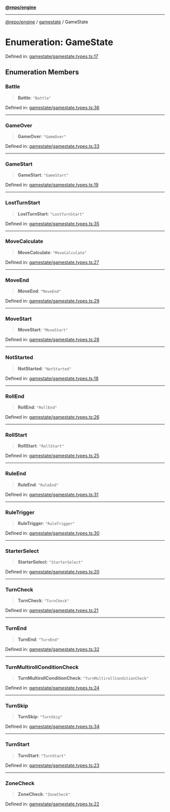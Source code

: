 [**@repo/engine**](../../README.md)

---

[@repo/engine](../../modules.md) / [gamestate](../README.md) / GameState

# Enumeration: GameState

Defined in: [gamestate/gamestate.types.ts:17](https://github.com/alexqguo/drinking-board-game-v3/blob/423d7f07a24c1ecc390d54885c4978f1235ed349/packages/engine/src/gamestate/gamestate.types.ts#L17)

## Enumeration Members

### Battle

> **Battle**: `"Battle"`

Defined in: [gamestate/gamestate.types.ts:36](https://github.com/alexqguo/drinking-board-game-v3/blob/423d7f07a24c1ecc390d54885c4978f1235ed349/packages/engine/src/gamestate/gamestate.types.ts#L36)

---

### GameOver

> **GameOver**: `"GameOver"`

Defined in: [gamestate/gamestate.types.ts:33](https://github.com/alexqguo/drinking-board-game-v3/blob/423d7f07a24c1ecc390d54885c4978f1235ed349/packages/engine/src/gamestate/gamestate.types.ts#L33)

---

### GameStart

> **GameStart**: `"GameStart"`

Defined in: [gamestate/gamestate.types.ts:19](https://github.com/alexqguo/drinking-board-game-v3/blob/423d7f07a24c1ecc390d54885c4978f1235ed349/packages/engine/src/gamestate/gamestate.types.ts#L19)

---

### LostTurnStart

> **LostTurnStart**: `"LostTurnStart"`

Defined in: [gamestate/gamestate.types.ts:35](https://github.com/alexqguo/drinking-board-game-v3/blob/423d7f07a24c1ecc390d54885c4978f1235ed349/packages/engine/src/gamestate/gamestate.types.ts#L35)

---

### MoveCalculate

> **MoveCalculate**: `"MoveCalculate"`

Defined in: [gamestate/gamestate.types.ts:27](https://github.com/alexqguo/drinking-board-game-v3/blob/423d7f07a24c1ecc390d54885c4978f1235ed349/packages/engine/src/gamestate/gamestate.types.ts#L27)

---

### MoveEnd

> **MoveEnd**: `"MoveEnd"`

Defined in: [gamestate/gamestate.types.ts:29](https://github.com/alexqguo/drinking-board-game-v3/blob/423d7f07a24c1ecc390d54885c4978f1235ed349/packages/engine/src/gamestate/gamestate.types.ts#L29)

---

### MoveStart

> **MoveStart**: `"MoveStart"`

Defined in: [gamestate/gamestate.types.ts:28](https://github.com/alexqguo/drinking-board-game-v3/blob/423d7f07a24c1ecc390d54885c4978f1235ed349/packages/engine/src/gamestate/gamestate.types.ts#L28)

---

### NotStarted

> **NotStarted**: `"NotStarted"`

Defined in: [gamestate/gamestate.types.ts:18](https://github.com/alexqguo/drinking-board-game-v3/blob/423d7f07a24c1ecc390d54885c4978f1235ed349/packages/engine/src/gamestate/gamestate.types.ts#L18)

---

### RollEnd

> **RollEnd**: `"RollEnd"`

Defined in: [gamestate/gamestate.types.ts:26](https://github.com/alexqguo/drinking-board-game-v3/blob/423d7f07a24c1ecc390d54885c4978f1235ed349/packages/engine/src/gamestate/gamestate.types.ts#L26)

---

### RollStart

> **RollStart**: `"RollStart"`

Defined in: [gamestate/gamestate.types.ts:25](https://github.com/alexqguo/drinking-board-game-v3/blob/423d7f07a24c1ecc390d54885c4978f1235ed349/packages/engine/src/gamestate/gamestate.types.ts#L25)

---

### RuleEnd

> **RuleEnd**: `"RuleEnd"`

Defined in: [gamestate/gamestate.types.ts:31](https://github.com/alexqguo/drinking-board-game-v3/blob/423d7f07a24c1ecc390d54885c4978f1235ed349/packages/engine/src/gamestate/gamestate.types.ts#L31)

---

### RuleTrigger

> **RuleTrigger**: `"RuleTrigger"`

Defined in: [gamestate/gamestate.types.ts:30](https://github.com/alexqguo/drinking-board-game-v3/blob/423d7f07a24c1ecc390d54885c4978f1235ed349/packages/engine/src/gamestate/gamestate.types.ts#L30)

---

### StarterSelect

> **StarterSelect**: `"StarterSelect"`

Defined in: [gamestate/gamestate.types.ts:20](https://github.com/alexqguo/drinking-board-game-v3/blob/423d7f07a24c1ecc390d54885c4978f1235ed349/packages/engine/src/gamestate/gamestate.types.ts#L20)

---

### TurnCheck

> **TurnCheck**: `"TurnCheck"`

Defined in: [gamestate/gamestate.types.ts:21](https://github.com/alexqguo/drinking-board-game-v3/blob/423d7f07a24c1ecc390d54885c4978f1235ed349/packages/engine/src/gamestate/gamestate.types.ts#L21)

---

### TurnEnd

> **TurnEnd**: `"TurnEnd"`

Defined in: [gamestate/gamestate.types.ts:32](https://github.com/alexqguo/drinking-board-game-v3/blob/423d7f07a24c1ecc390d54885c4978f1235ed349/packages/engine/src/gamestate/gamestate.types.ts#L32)

---

### TurnMultirollConditionCheck

> **TurnMultirollConditionCheck**: `"TurnMultirollConditionCheck"`

Defined in: [gamestate/gamestate.types.ts:24](https://github.com/alexqguo/drinking-board-game-v3/blob/423d7f07a24c1ecc390d54885c4978f1235ed349/packages/engine/src/gamestate/gamestate.types.ts#L24)

---

### TurnSkip

> **TurnSkip**: `"TurnSkip"`

Defined in: [gamestate/gamestate.types.ts:34](https://github.com/alexqguo/drinking-board-game-v3/blob/423d7f07a24c1ecc390d54885c4978f1235ed349/packages/engine/src/gamestate/gamestate.types.ts#L34)

---

### TurnStart

> **TurnStart**: `"TurnStart"`

Defined in: [gamestate/gamestate.types.ts:23](https://github.com/alexqguo/drinking-board-game-v3/blob/423d7f07a24c1ecc390d54885c4978f1235ed349/packages/engine/src/gamestate/gamestate.types.ts#L23)

---

### ZoneCheck

> **ZoneCheck**: `"ZoneCheck"`

Defined in: [gamestate/gamestate.types.ts:22](https://github.com/alexqguo/drinking-board-game-v3/blob/423d7f07a24c1ecc390d54885c4978f1235ed349/packages/engine/src/gamestate/gamestate.types.ts#L22)
